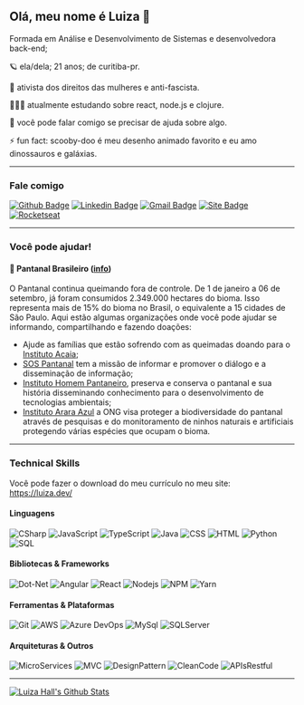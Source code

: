 ## Olá, meu nome é Luiza 👋
Formada em Análise e Desenvolvimento de Sistemas e desenvolvedora back-end;

🪐 ela/dela; 21 anos; de curitiba-pr.

🦾 ativista dos direitos das mulheres e anti-fascista.

👩🏻‍💻 atualmente estudando sobre react, node.js e clojure.

💬 você pode falar comigo se precisar de ajuda sobre algo.

⚡ fun fact: scooby-doo é meu desenho animado favorito e eu amo dinossauros e galáxias.

---

### Fale comigo
[![Github Badge](https://img.shields.io/badge/-Github-000?logo=Github&logoColor=white&link=https://github.com/luizous)](https://github.com/luizous)
[![Linkedin Badge](https://img.shields.io/badge/-LinkedIn-blue?logo=Linkedin&logoColor=white&link=https://www.linkedin.com/in/luizous/?locale=en_US)](https://www.linkedin.com/in/luizous/?locale=en_US)
[![Gmail Badge](https://img.shields.io/badge/-Gmail-c14438?logo=Gmail&logoColor=white&link=mailto:luizaruivoms@gmail.com)](mailto:luizaruivoms@gmail.com)
[![Site Badge](https://img.shields.io/badge/%20-Lattes-lightgrey)](http://lattes.cnpq.br/1667735616723826)
[![Rocketseat](https://img.shields.io/badge/🚀-Rocketseat-662D91)](https://app.rocketseat.com.br/me/luizarvm)

---

### Você pode ajudar!
#### 🐆 Pantanal Brasileiro ([info](https://www.instagram.com/p/CFLD6bRgrmG/))
O Pantanal continua queimando fora de controle. De 1 de janeiro a 06 de setembro, já foram consumidos 2.349.000 hectares do bioma. Isso representa mais de 15% do bioma no Brasil, o equivalente a 15 cidades de São Paulo. Aqui estão algumas organizações onde você pode ajudar se informando, compartilhando e fazendo doações:
- Ajude as famílias que estão sofrendo com as queimadas doando para o [Instituto Acaia](https://www.instagram.com/p/CFIUoboAkaG/);
- [SOS Pantanal](https://linktr.ee/SOSPantanal) tem a missão de informar e promover o diálogo e a disseminação de informação;
- [Instituto Homem Pantaneiro](http://www.institutohomempantaneiro.org.br/participe), preserva e conserva o pantanal e sua história disseminando conhecimento para o desenvolvimento de tecnologias ambientais;
- [Instituto Arara Azul](https://linktr.ee/institutoararaazuloficial) a ONG visa proteger a biodiversidade do pantanal através de pesquisas e do monitoramento de ninhos naturais e artificiais protegendo várias espécies que ocupam o bioma.

---

### Technical Skills
Você pode fazer o download do meu currículo no meu site: https://luiza.dev/

#### Linguagens
![CSharp](https://img.shields.io/badge/C%20Sharp-239120.svg?logo=c-sharp&logoColor=white)
![JavaScript](https://img.shields.io/badge/JavaScript-black.svg?logo=javascript)
![TypeScript](https://img.shields.io/badge/TypeScript-007ACC.svg?logo=typescript)
![Java](https://img.shields.io/badge/Java-007396.svg?logo=java)
![CSS](https://img.shields.io/badge/CSS-1572B6.svg?logo=css3&logoColor=white)
![HTML](https://img.shields.io/badge/HTML-E34F26.svg?logo=html5&logoColor=white)
![Python](https://img.shields.io/badge/Python-3776AB.svg?logo=python&logoColor=white)
![SQL](https://img.shields.io/badge/SQL-gray.svg)

#### Bibliotecas & Frameworks
![Dot-Net](https://img.shields.io/badge/.NET-5C2D91.svg?logo=.net)
![Angular](https://img.shields.io/badge/Angular-DD0031.svg?logo=angular)
![React](https://img.shields.io/badge/React-61DAFB.svg?logo=react)
![Nodejs](https://img.shields.io/badge/NodeJs-339933.svg?logo=node.js&logoColor=white)
![NPM](https://img.shields.io/badge/NPM-CB3837.svg?logo=npm)
![Yarn](https://img.shields.io/badge/Yarn-2C8EBB.svg?logo=yarn&logoColor=white)

#### Ferramentas & Plataformas
![Git](https://img.shields.io/badge/Git-F05032.svg?logo=git&logoColor=white)
![AWS](https://img.shields.io/badge/AWS-232F3E.svg?logo=amazon-aws)
![Azure DevOps](https://img.shields.io/badge/Azure%20DevOps-0078D7.svg?logo=azuredevops)
![MySql](https://img.shields.io/badge/MySQL-4479A1.svg?logo=mysql&logoColor=white)
![SQLServer](https://img.shields.io/badge/Microsoft%20SQL%20Server-CC2927.svg?logo=microsoft-sql-server)

#### Arquiteturas & Outros
![MicroServices](https://img.shields.io/badge/MicroServices-gray.svg)
![MVC](https://img.shields.io/badge/MVC-gray.svg)
![DesignPattern](https://img.shields.io/badge/Design%20Pattern-gray.svg)
![CleanCode](https://img.shields.io/badge/Clean%20Code-gray.svg)
![APIsRestful](https://img.shields.io/badge/APIs%20Restful-gray.svg)

---

[![Luiza Hall's Github Stats](https://github-readme-stats.vercel.app/api?username=luizous)](https://github.com/anuraghazra/github-readme-stats)
